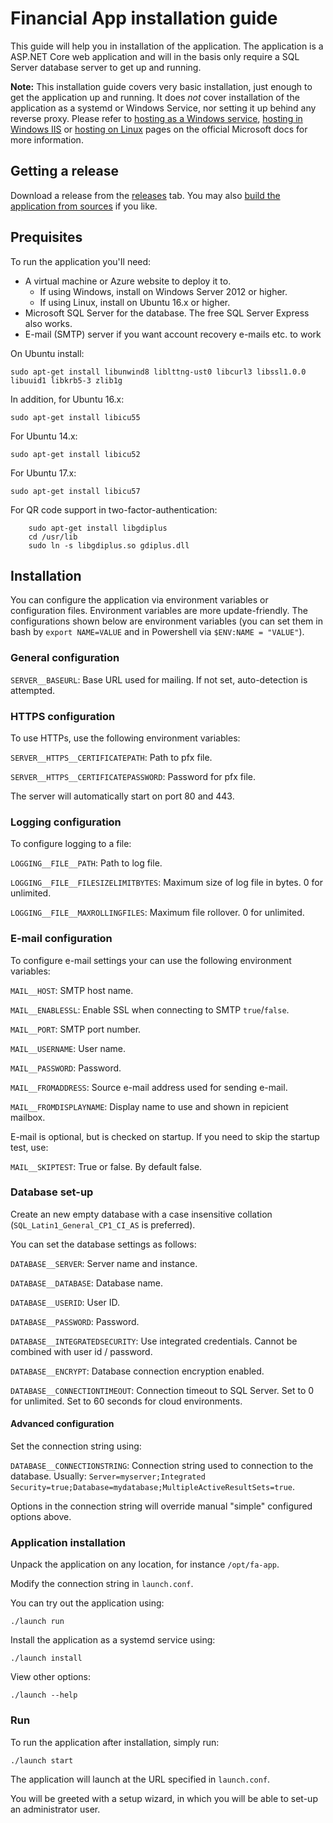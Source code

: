 # Financial App installation guide

This guide will help you in installation of the application. The application is a ASP.NET Core web application and will in the basis only require a SQL Server database server to get up and running.

**Note:** This installation guide covers very basic installation, just enough to get the application up and running. It does _not_ cover installation of the application as a systemd or Windows Service, nor setting it up behind any reverse proxy. Please refer to [hosting as a Windows service](https://docs.microsoft.com/nl-nl/aspnet/core/hosting/windows-service), [hosting in Windows IIS](https://docs.microsoft.com/nl-nl/aspnet/core/publishing/iis?tabs=aspnetcore2x) or [hosting on Linux](https://docs.microsoft.com/nl-nl/aspnet/core/publishing/linuxproduction?tabs=aspnetcore2x) pages on the official Microsoft docs for more information.

## Getting a release

Download a release from the [releases](https://github.com/Sebazzz/financial-app/releases) tab. You may also [build the application from sources](Building-from-sources.md) if you like.

## Prequisites

To run the application you'Il need:

-   A virtual machine or Azure website to deploy it to.
    -   If using Windows, install on Windows Server 2012 or higher.
    -   If using Linux, install on Ubuntu 16.x or higher.
-   Microsoft SQL Server for the database. The free SQL Server Express also works.
-   E-mail (SMTP) server if you want account recovery e-mails etc. to work

On Ubuntu install:

    sudo apt-get install libunwind8 liblttng-ust0 libcurl3 libssl1.0.0 libuuid1 libkrb5-3 zlib1g

In addition, for Ubuntu 16.x:

    sudo apt-get install libicu55

For Ubuntu 14.x:

    sudo apt-get install libicu52

For Ubuntu 17.x:

    sudo apt-get install libicu57

For QR code support in two-factor-authentication:

        sudo apt-get install libgdiplus
        cd /usr/lib
        sudo ln -s libgdiplus.so gdiplus.dll

## Installation

You can configure the application via environment variables or configuration files. Environment variables are more update-friendly. The configurations shown below are environment variables (you can set them in bash by `export NAME=VALUE` and in Powershell via `$ENV:NAME = "VALUE"`).

### General configuration

`SERVER__BASEURL`: Base URL used for mailing. If not set, auto-detection is attempted.

### HTTPS configuration

To use HTTPs, use the following environment variables:

`SERVER__HTTPS__CERTIFICATEPATH`: Path to pfx file.

`SERVER__HTTPS__CERTIFICATEPASSWORD`: Password for pfx file.

The server will automatically start on port 80 and 443.

### Logging configuration

To configure logging to a file:

`LOGGING__FILE__PATH`: Path to log file.

`LOGGING__FILE__FILESIZELIMITBYTES`: Maximum size of log file in bytes. 0 for unlimited.

`LOGGING__FILE__MAXROLLINGFILES`: Maximum file rollover. 0 for unlimited.

### E-mail configuration

To configure e-mail settings your can use the following environment variables:

`MAIL__HOST`: SMTP host name.

`MAIL__ENABLESSL`: Enable SSL when connecting to SMTP `true`/`false`.

`MAIL__PORT`: SMTP port number.

`MAIL__USERNAME`: User name.

`MAIL__PASSWORD`: Password.

`MAIL__FROMADDRESS`: Source e-mail address used for sending e-mail.

`MAIL__FROMDISPLAYNAME`: Display name to use and shown in repicient mailbox.

E-mail is optional, but is checked on startup. If you need to skip the startup test, use:

`MAIL__SKIPTEST`: True or false. By default false.

### Database set-up

Create an new empty database with a case insensitive collation (`SQL_Latin1_General_CP1_CI_AS` is preferred).

You can set the database settings as follows:

`DATABASE__SERVER`: Server name and instance.

`DATABASE__DATABASE`: Database name.

`DATABASE__USERID`: User ID.

`DATABASE__PASSWORD`: Password.

`DATABASE__INTEGRATEDSECURITY`: Use integrated credentials. Cannot be combined with user id / password.

`DATABASE__ENCRYPT`: Database connection encryption enabled.

`DATABASE__CONNECTIONTIMEOUT`: Connection timeout to SQL Server. Set to 0 for unlimited. Set to 60 seconds for cloud environments.

#### Advanced configuration

Set the connection string using:

`DATABASE__CONNECTIONSTRING`: Connection string used to connection to the database. Usually: `Server=myserver;Integrated Security=true;Database=mydatabase;MultipleActiveResultSets=true`.

Options in the connection string will override manual "simple" configured options above.

### Application installation

Unpack the application on any location, for instance `/opt/fa-app`.

Modify the connection string in `launch.conf`.

You can try out the application using:

    ./launch run

Install the application as a systemd service using:

    ./launch install

View other options:

    ./launch --help

### Run

To run the application after installation, simply run:

    ./launch start

The application will launch at the URL specified in `launch.conf`.

You will be greeted with a setup wizard, in which you will be able to set-up an administrator user.
